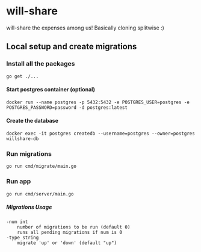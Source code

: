 # will-share
will-share the expenses among us! Basically cloning splitwise :)

## Local setup and create migrations

### Install all the packages

    go get ./...

#### Start postgres container (optional)

    docker run --name postgres -p 5432:5432 -e POSTGRES_USER=postgres -e POSTGRES_PASSWORD=password -d postgres:latest

#### Create the database
    docker exec -it postgres createdb --username=postgres --owner=postgres willshare-db

### Run migrations

    go run cmd/migrate/main.go
    
### Run app

    go run cmd/server/main.go


##### Migrations Usage

    -num int
        number of migrations to be run (default 0)
        runs all pending migrations if num is 0
    -type string
        migrate 'up' or 'down' (default "up")
